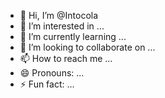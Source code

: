 - 👋 Hi, I’m @Intocola
- 👀 I’m interested in ...
- 🌱 I’m currently learning ...
- 💞️ I’m looking to collaborate on ...
- 📫 How to reach me ...
- 😄 Pronouns: ...
- ⚡ Fun fact: ...

<!---
Intocola/Intocola is a ✨ special ✨ repository because its `README.md` (this file) appears on your GitHub profile.
You can click the Preview link to take a look at your changes.
--->

